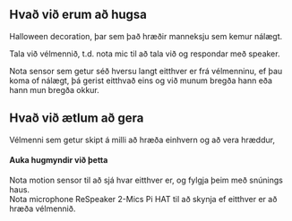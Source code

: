 ## Hvað við erum að hugsa

Halloween decoration, þar sem það hræðir manneksju sem kemur nálægt.  

Tala við vélmennið, t.d. nota mic til að tala við og respondar með speaker.  

Nota sensor sem getur séð hversu langt eitthver er frá vélmenninu, ef þau koma of nálægt, þá gerist eitthvað eins og við munum bregða hann eða hann mun bregða okkur.

## Hvað við ætlum að gera

Vélmenni sem getur skipt á milli að hræða einhvern og að vera hræddur,

#### Auka hugmyndir við þetta

Nota motion sensor til að sjá hvar eitthver er, og fylgja þeim með snúnings haus.  
Nota microphone ReSpeaker 2-Mics Pi HAT til að skynja ef eitthver er að hræða vélmennið.
